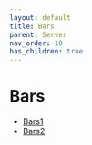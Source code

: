 ```yaml
---
layout: default
title: Bars
parent: Server
nav_order: 10
has_children: true
---
```

# Bars
- [Bars1](bars1.md)
- [Bars2](bars2.md)